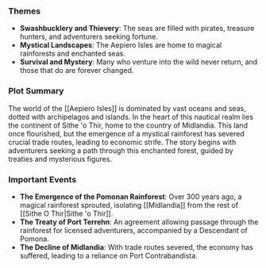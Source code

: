 ### Themes
- **Swashbucklery and Thievery**: The seas are filled with pirates, treasure hunters, and adventurers seeking fortune.
- **Mystical Landscapes**: The Aepiero Isles are home to magical rainforests and enchanted seas.
- **Survival and Mystery**: Many who venture into the wild never return, and those that do are forever changed.

### Plot Summary
The world of the [[Aepiero Isles]] is dominated by vast oceans and seas, dotted with archipelagos and islands. In the heart of this nautical realm lies the continent of Sithe 'o Thir, home to the country of Midlandia. This land once flourished, but the emergence of a mystical rainforest has severed crucial trade routes, leading to economic strife. The story begins with adventurers seeking a path through this enchanted forest, guided by treaties and mysterious figures.

### Important Events
- **The Emergence of the Pomonan Rainforest**: Over 300 years ago, a magical rainforest sprouted, isolating [[Midlandia]] from the rest of [[Sithe O Thir|Sithe 'o Thir]].
- **The Treaty of Port Terrehn**: An agreement allowing passage through the rainforest for licensed adventurers, accompanied by a Descendant of Pomona.
- **The Decline of Midlandia**: With trade routes severed, the economy has suffered, leading to a reliance on Port Contrabandista.
